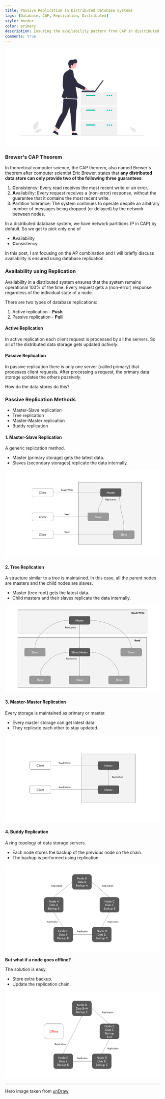 ```yaml
---
title: Passive Replication in Distributed Database Systems
tags: [Database, CAP, Replication, Distributed]
style: border
color: primary
description: Ensuring the availability pattern from CAP in distributed systems
comments: true
---
```


<img src="../assets/img/blog/passive-replication/hero.png" alt="databases" style="zoom:50%;" />


### Brewer's CAP Theorem

In theoretical computer science, the CAP theorem, also named Brewer's theorem after computer scientist Eric Brewer, states that **any distributed data store can only provide two of the following three guarantees**:

1. **C**onsistency:
Every read receives the most recent write or an error.
2. **A**vailability:
Every request receives a (non-error) response, without the guarantee that it contains the most recent write.
3. **P**artition tolerance:
The system continues to operate despite an arbitrary number of messages being dropped (or delayed) by the network between nodes.


In a distributed database system, we have network partitions (P in CAP) by default.
So we get to pick only one of
* **A**vailability
* **C**onsistency

In this post, I am focusing on the AP combination and I will briefly discuss availability is ensured using database replication.

### Availability using Replication

Availability in a distributed system ensures that the system remains operational 100% of the time. Every request gets a (non-error) response regardless of the individual state of a node.

There are two types of database replications:
1. Active replication - **Push**
2. Passive replication - **Pull**

#### Active Replication

In active replication each client request is processed by all the servers. So all of the distributed data storage gets updated *actively*.


#### Passive Replication

In passive replication there is only one server (called primary) that processes client requests. After processing a request, the primary data storage updates the others *passively*.

How do the data stores do this?

### Passive Replication Methods

* Master-Slave replication
* Tree replication
* Master-Master replication
* Buddy replication

#### 1. Master-Slave Replication

A generic replication method.

* Master (primary storage) gets the latest data.
* Slaves (secondary storages) replicate the data internally.

<img src="../assets/img/blog/passive-replication/master-slave.png" alt="master-slave" />

#### 2. Tree Replication

A structure similar to a tree is maintained. In this case, all the parent nodes are masters and the child nodes are slaves.

* Master (tree root) gets the latest data.
* Child masters and their slaves replicate the data internally.

<img src="../assets/img/blog/passive-replication/tree.png" alt="master-slave" />

#### 3. Master-Master Replication

Every storage is maintained as primary or master.

* Every master storage can get latest data.
* They replicate each other to stay updated.

<img src="../assets/img/blog/passive-replication/master-master.png" alt="master-slave" />

#### 4. Buddy Replication

A ring topology of data storage servers.

* Each node stores the backup of the previous node on the chain.
* The backup is performed using replication.

<img src="../assets/img/blog/passive-replication/buddy.png" alt="master-slave" />

**But what if a node goes offline?**

The solution is easy.

* Store extra backup.
* Update the replication chain.

<img src="../assets/img/blog/passive-replication/buddy-2.png" alt="master-slave" />


---

Hero image taken from [unDraw](https://undraw.co/)
